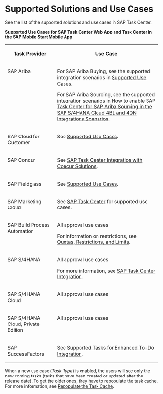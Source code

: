 <!-- loio758209c5763840b3bce63327a02debbb -->

# Supported Solutions and Use Cases

See the list of the supported solutions and use cases in SAP Task Center.

**Supported Use Cases for SAP Task Center Web App and Task Center in the SAP Mobile Start Mobile App**


<table>
<tr>
<th valign="top">

Task Provider



</th>
<th valign="top">

Use Case



</th>
</tr>
<tr>
<td valign="top">

SAP Ariba



</td>
<td valign="top">

For SAP Ariba Buying, see the supported integration scenarios in [Supported Use Cases](https://help.sap.com/docs/ARIBA_PROCUREMENT/27d44834e9164377b324539985725ecd/caae604114744df3b0d2f9bf75dd4618.html).

For SAP Ariba Sourcing, see the supported integration scenarios in [How to enable SAP Task Center for SAP Ariba Sourcing in the SAP S/4HANA Cloud 4BL and 4QN Integrations Scenarios](https://help.sap.com/docs/ARIBA_SOURCING/b6d46a2e6c3043d7bb0cbabba4262560/18bd32b6058d4e47a4f920ed115599e1.html).



</td>
</tr>
<tr>
<td valign="top">

SAP Cloud for Customer



</td>
<td valign="top">

See [Supported Use Cases](https://help.sap.com/docs/SAP_CLOUD_FOR_CUSTOMER/a13a0773bce549bca5ff9358d8d21030/33cf5a6f32bc4b04bfc9eeac32336e31.html).



</td>
</tr>
<tr>
<td valign="top">

SAP Concur



</td>
<td valign="top">

See [SAP Task Center Integration with Concur Solutions](https://www.concurtraining.com/customers/tech_pubs/Integration/Shr_SG_Task_Center_Integration.pdf).



</td>
</tr>
<tr>
<td valign="top">

SAP Fieldglass



</td>
<td valign="top">

See [Supported Use Cases](https://help.sap.com/docs/SAP_FIELDGLASS_INTEGRATION/73c0a1be6aaa46ef9b66b1c3f28a77f4/3c8f268a82ff46f2a8b2ddde9071407c.html?locale=en-US).



</td>
</tr>
<tr>
<td valign="top">

SAP Marketing Cloud



</td>
<td valign="top">

See [SAP Task Center](https://help.sap.com/docs/SAP_MARKETING_CLOUD/0f9408e4921e4ba3bb4a7a1f75f837a7/b40035cc27a74eb7abe9018a9123db3e.html) for supported use cases.



</td>
</tr>
<tr>
<td valign="top">

SAP Build Process Automation



</td>
<td valign="top">

All approval use cases

For information on restrictions, see [Quotas, Restrictions, and Limits](https://help.sap.com/docs/PROCESS_AUTOMATION/a331c4ef0a9d48a89c779fd449c022e7/9c5114089f8445eea223a19604f79b5c.html#restrictions-for-sap-task-center-integration).



</td>
</tr>
<tr>
<td valign="top">

SAP S/4HANA



</td>
<td valign="top">

All approval use cases

For more information, see [SAP Task Center Integration](https://help.sap.com/docs/SAP_S4HANA_ON-PREMISE/0f18dddf28764f5b807ecd80549044cc/1da230b82a984cda85d0041e13060a87.html).



</td>
</tr>
<tr>
<td valign="top">

SAP S/4HANA Cloud



</td>
<td valign="top">

All approval use cases



</td>
</tr>
<tr>
<td valign="top">

SAP S/4HANA Cloud, Private Edition



</td>
<td valign="top">

All approval use cases



</td>
</tr>
<tr>
<td valign="top">

SAP SuccessFactors



</td>
<td valign="top">

See [Supported Tasks for Enhanced To-Do Integration](https://help.sap.com/viewer/568480cc877d4337992a2cd9792fbfed/latest/en-US/cbb89cf9d70e4dafb005338f5ab93c3c.html).



</td>
</tr>
</table>

When a new use case \(*Task Type*\) is enabled, the users will see only the new coming tasks \(tasks that have been created or updated after the release date\). To get the older ones, they have to repopulate the task cache. For more information, see [Repopulate the Task Cache](../40-administration/repopulate-the-task-cache-e93aa71.md).

